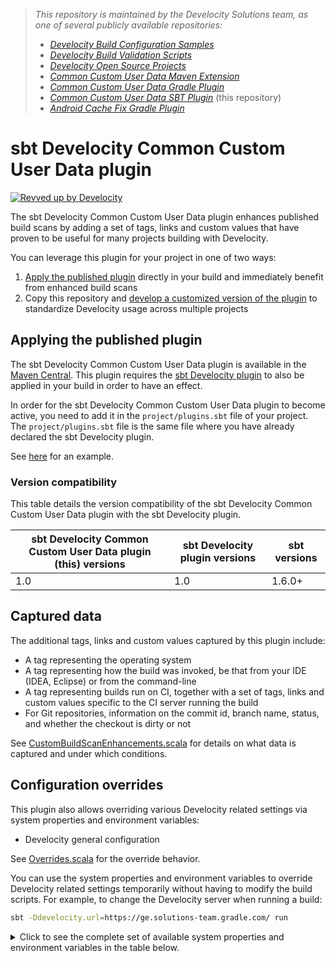 > _This repository is maintained by the Develocity Solutions team, as one of several publicly available repositories:_
> - _[Develocity Build Configuration Samples][dv-build-config-samples]_
> - _[Develocity Build Validation Scripts][dv-build-validation-scripts]_
> - _[Develocity Open Source Projects][dv-oss-projects]_
> - _[Common Custom User Data Maven Extension][ccud-maven-extension]_
> - _[Common Custom User Data Gradle Plugin][ccud-gradle-plugin]_
> - _[Common Custom User Data SBT Plugin][ccud-sbt-plugin]_ (this repository)
> - _[Android Cache Fix Gradle Plugin][android-cache-fix-plugin]_

# sbt Develocity Common Custom User Data plugin

[![Revved up by Develocity](https://img.shields.io/badge/Revved%20up%20by-Develocity-06A0CE?logo=Gradle&labelColor=02303A)](https://ge.solutions-team.gradle.com/scans)

The sbt Develocity Common Custom User Data plugin enhances published build scans
by adding a set of tags, links and custom values that have proven to be useful for many projects building with Develocity.

You can leverage this plugin for your project in one of two ways:
1. [Apply the published plugin](#applying-the-published-plugin) directly in your build and immediately benefit from enhanced build scans
2. Copy this repository and [develop a customized version of the plugin](#developing-a-customized-version-of-the-plugin) to standardize Develocity usage across multiple projects

## Applying the published plugin

The sbt Develocity Common Custom User Data plugin is available in the [Maven Central](https://search.maven.org/artifact/com.gradle/sbt-develocity-common-custom-user-data). This plugin
requires the [sbt Develocity plugin](https://search.maven.org/artifact/com.gradle/sbt-develocity) to also be applied in your build in order to have
an effect.

In order for the sbt Develocity Common Custom User Data plugin to become active, you need to add it in the `project/plugins.sbt` file of your project. The `project/plugins.sbt` file is the same
file where you have already declared the sbt Develocity plugin.

See [here](./project/plugins.sbt) for an example.

### Version compatibility

This table details the version compatibility of the sbt Develocity Common Custom User Data plugin with the sbt Develocity plugin.

| sbt Develocity Common Custom User Data plugin (this) versions | sbt Develocity plugin versions | sbt versions |
|---------------------------------------------------------------|--------------------------------|--------------|
| 1.0                                                           | 1.0                            | 1.6.0+       |

## Captured data

The additional tags, links and custom values captured by this plugin include:
- A tag representing the operating system
- A tag representing how the build was invoked, be that from your IDE (IDEA, Eclipse) or from the command-line
- A tag representing builds run on CI, together with a set of tags, links and custom values specific to the CI server running the build
- For Git repositories, information on the commit id, branch name, status, and whether the checkout is dirty or not

See [CustomBuildScanEnhancements.scala](./src/main/scala/com/gradle/internal/CustomBuildScanEnhancements.scala) for details on what data is
captured and under which conditions.

## Configuration overrides

This plugin also allows overriding various Develocity related settings via system properties and environment variables:
- Develocity general configuration

See [Overrides.scala](./src/main/scala/com/gradle/internal/Overrides.scala) for the override behavior.

You can use the system properties and environment variables to override Develocity related settings temporarily without having
to modify the build scripts. For example, to change the Develocity server when running a build:

```bash
sbt -Ddevelocity.url=https://ge.solutions-team.gradle.com/ run
```

<details>
  <summary>Click to see the complete set of available system properties and environment variables in the table below. </summary>

### Develocity settings

| Develocity API                  | System property                 | Environment variable            |
|:--------------------------------|:--------------------------------|:--------------------------------|
| develocity.server               | develocity.url                  | DEVELOCITY_URL                  |
| develocity.allowUntrustedServer | develocity.allowUntrustedServer | DEVELOCITY_ALLOWUNTRUSTEDSERVER |


## Developing a customized version of the plugin

For more flexibility, we recommend creating a copy of this repository so that you may develop a customized version of the plugin and publish it internally for your projects to consume.

This approach has a number of benefits:
- Tailor the build scan enhancements to exactly the set of tags, links and custom values you require
- Standardize the configuration for connecting to Develocity and the remote build cache in your organization, removing the need for each project to specify this configuration

If your customized plugin provides all required Develocity configuration, then a consumer project will get all the benefits of Develocity simply by applying the plugin. The
project sources provide a good template to get started with your own plugin.

Refer to the [Javadoc](https://docs.gradle.com/enterprise/sbt-plugin/api/com/gradle/develocity/agent/sbt/api/configuration/) for more details on the key types available for use.

## Changelog

Refer to the [release history](https://github.com/gradle/common-custom-user-data-sbt-plugin-plugin/releases) to see detailed changes on the versions.

## Learn more

Visit our website to learn more about [Develocity][develocity].

## License

The Gradle Enterprise Common Custom User Data Gradle plugin is open-source software released under the [Apache 2.0 License][apache-license].

[dv-build-config-samples]: https://github.com/gradle/develocity-build-config-samples
[dv-build-validation-scripts]: https://github.com/gradle/gradle-enterprise-build-validation-scripts
[dv-oss-projects]: https://github.com/gradle/develocity-oss-projects
[ccud-gradle-plugin]: https://github.com/gradle/common-custom-user-data-gradle-plugin
[ccud-maven-extension]: https://github.com/gradle/common-custom-user-data-maven-extension
[ccud-sbt-plugin]: https://github.com/gradle/common-custom-user-data-sbt-plugin-plugin/
[android-cache-fix-plugin]: https://github.com/gradle/android-cache-fix-gradle-plugin
[develocity]: https://gradle.com/develocity
[apache-license]: https://www.apache.org/licenses/LICENSE-2.0.html
